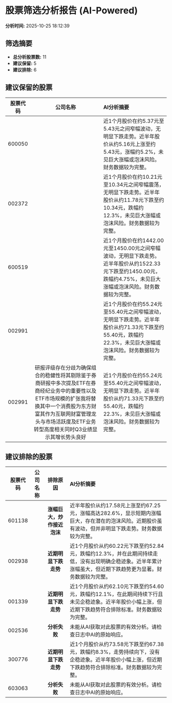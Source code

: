 # 股票筛选分析报告 (AI-Powered)

**分析时间:** 2025-10-25 18:12:39

## 筛选摘要

- **总分析股票数:** 11
- **建议保留:** 5
- **建议排除:** 6

## 建议保留的股票

| 股票代码 | 公司名称 | AI分析摘要 |
|:---:|:---:|:---|
| 600050 |  | 近1个月股价在约5.37元至5.43元之间窄幅波动，无明显下跌走势。近半年股价从约5.16元上涨至约5.43元，涨幅约5.2%，未见巨大涨幅或泡沫风险。财务数据较为完整。 |
| 002372 |  | 近1个月股价在约10.21元至10.34元之间窄幅震荡，无明显下跌走势。近半年股价从约11.78元下跌至约10.34元，跌幅约12.3%，未见巨大涨幅或泡沫风险。财务数据较为完整。 |
| 600519 |  | 近1个月股价在约1442.00元至1450.00元之间窄幅波动，无明显下跌走势。近半年股价从约1522.33元下跌至约1450.00元，跌幅约4.75%，未见巨大涨幅或泡沫风险。财务数据较为完整。 |
| 002991 |  | 近1个月股价在约55.24元至55.40元之间窄幅波动，无明显下跌走势。近半年股价从约71.33元下跌至约55.40元，跌幅约22.3%，未见巨大涨幅或泡沫风险。财务数据较为完整。 |
| 002991 | 研报评级存在分歧为确保组合的稳健性将其剔除鉴于券商研报中多次提及ETF在券商经纪业务中的重要性以及ETF市场规模的扩张我将替换其中一个消费股为东方财富其作为互联网财富管理龙头与市场活跃度及ETF业务转型高度相关同时Q3业绩显示其增长势头良好 | 近1个月股价在约55.24元至55.40元之间窄幅波动，无明显下跌走势。近半年股价从约71.33元下跌至约55.40元，跌幅约22.3%，未见巨大涨幅或泡沫风险。财务数据较为完整。 |

## 建议排除的股票

| 股票代码 | 公司名称 | 排除原因 | AI分析摘要 |
|:---:|:---:|:---:|:---|
| 601138 |  | **涨幅巨大，炒作接近泡沫** | 近半年股价从约17.58元上涨至约67.25元，涨幅高达282.6%，显示短期内涨幅巨大，存在潜在的泡沫风险。近期股价虽有波动，但并非明显下跌走势。财务数据较为完整。 |
| 002938 |  | **近期明显下跌走势** | 近1个月股价从约60.22元下跌至约52.84元，跌幅约12.3%，并在此期间持续走低，没有出现明确企稳迹象。近半年累计涨幅虽大，但近期下跌趋势更为显著。财务数据较为完整。 |
| 001339 |  | **近期明显下跌走势** | 近1个月股价从约62.10元下跌至约54.60元，跌幅约12.1%，在此期间持续下行且未见企稳迹象。近半年股价小幅上涨，但近期下跌趋势符合排除标准。财务数据较为完整。 |
| 002536 |  | **分析失败** | 未能从AI获取对此股票的有效分析。请检查日志中AI的原始响应。 |
| 300776 |  | **近期明显下跌走势** | 近1个月股价从约73.58元下跌至约67.38元，跌幅约8.3%，走势持续向下，没有企稳迹象。近半年股价小幅上涨，但近期下跌趋势符合排除标准。财务数据较为完整。 |
| 603063 |  | **分析失败** | 未能从AI获取对此股票的有效分析。请检查日志中AI的原始响应。 |
